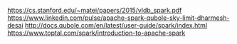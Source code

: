 https://cs.stanford.edu/~matei/papers/2015/vldb_spark.pdf
https://www.linkedin.com/pulse/apache-spark-qubole-sky-limit-dharmesh-desai
http://docs.qubole.com/en/latest/user-guide/spark/index.html
https://www.toptal.com/spark/introduction-to-apache-spark
